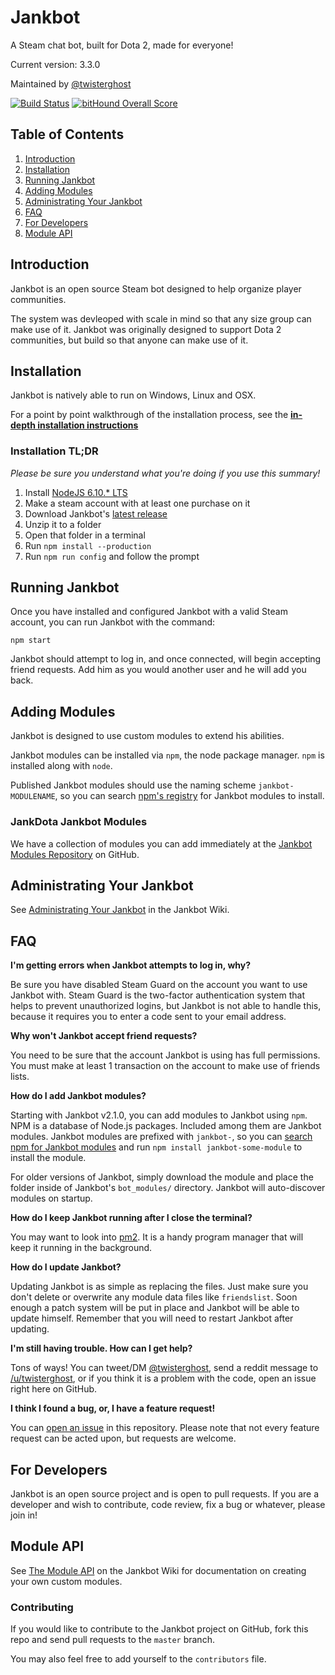 # Jankbot
A Steam chat bot, built for Dota 2, made for everyone!

Current version: 3.3.0

Maintained by [@twisterghost](http://twitter.com/twisterghost)

[![Build Status](https://travis-ci.org/twisterghost/jankbot.svg?branch=master)](https://travis-ci.org/twisterghost/jankbot)
[![bitHound Overall Score](https://www.bithound.io/github/twisterghost/jankbot/badges/score.svg)](https://www.bithound.io/github/twisterghost/jankbot)

## Table of Contents
1. [Introduction](#introduction)
2. [Installation](#installation)
3. [Running Jankbot](#running-jankbot)
4. [Adding Modules](#adding-modules)
5. [Administrating Your Jankbot](#administrating-your-jankbot)
6. [FAQ](#faq)
7. [For Developers](#for-developers)
8. [Module API](#module-api)

## Introduction
Jankbot is an open source Steam bot designed to help organize player communities.

The system was devleoped with scale in mind so that any size group 
can make use of it. Jankbot was originally designed to support Dota 2 communities,
but build so that anyone can make use of it.

## Installation

Jankbot is natively able to run on Windows, Linux and OSX.

For a point by point walkthrough of the installation process, see the 
**[in-depth installation instructions](https://github.com/twisterghost/jankbot/wiki/Installation-&-Setup)**

### Installation TL;DR

*Please be sure you understand what you're doing if you use this summary!*

1. Install [NodeJS 6.10.* LTS](https://nodejs.org/en/download/)
2. Make a steam account with at least one purchase on it
3. Download Jankbot's [latest release](https://github.com/twisterghost/jankbot/releases)
4. Unzip it to a folder
5. Open that folder in a terminal
6. Run `npm install --production`
7. Run `npm run config` and follow the prompt

## Running Jankbot

Once you have installed and configured Jankbot with a valid Steam account,
you can run Jankbot with the command:

`npm start`

Jankbot should attempt to log in, and once connected, will begin accepting friend requests.
Add him as you would another user and he will add you back.

## Adding Modules

Jankbot is designed to use custom modules to extend his abilities.

Jankbot modules can be installed via `npm`, the node package manager. 
`npm` is installed along with `node`.

Published Jankbot modules should use the naming scheme `jankbot-MODULENAME`, so you can
search [npm's registry](https://www.npmjs.com/) for Jankbot modules to install.

### JankDota Jankbot Modules

We have a collection of modules you can add immediately at the
[Jankbot Modules Repository](https://github.com/JankGaming/jankbot-modules) on
GitHub.

## Administrating Your Jankbot

See [Administrating Your Jankbot](https://github.com/twisterghost/jankbot/wiki/Administrating-Your-Jankbot)
in the Jankbot Wiki.

## FAQ

**I'm getting errors when Jankbot attempts to log in, why?**

Be sure you have disabled Steam Guard on the account you want to use Jankbot
with. Steam Guard is the two-factor authentication system that helps to prevent
unauthorized logins, but Jankbot is not able to handle this, because it requires
you to enter a code sent to your email address.

**Why won't Jankbot accept friend requests?**

You need to be sure that the account Jankbot is using has full permissions. You
must make at least 1 transaction on the account to make use of friends lists.

**How do I add Jankbot modules?**

Starting with Jankbot v2.1.0, you can add modules to Jankbot using `npm`. NPM
is a database of Node.js packages.  Included among them are Jankbot modules.
Jankbot modules are prefixed with `jankbot-`, so you can [search npm for
Jankbot modules](https://www.npmjs.com/search?q=jankbot) and run `npm install
jankbot-some-module` to install the module.

For older versions of Jankbot, simply download the module and place the folder
inside of Jankbot's `bot_modules/` directory. Jankbot will auto-discover
modules on startup.

**How do I keep Jankbot running after I close the terminal?**

You may want to look into [pm2](https://github.com/unitech/pm2). It is a handy
program manager that will keep it running in the background.

**How do I update Jankbot?**

Updating Jankbot is as simple as replacing the files. Just make sure you don't
delete or overwrite any module data files like `friendslist`. Soon enough a
patch system will be put in place and Jankbot will be able to update himself.
Remember that you will need to restart Jankbot after updating.

**I'm still having trouble. How can I get help?**

Tons of ways! You can tweet/DM
[@twisterghost](http://twitter.com/twisterghost), send a reddit message to
[/u/twisterghost](http://reddit.com/u/twisterghost), or if you think it is a
problem with the code, open an issue right here on GitHub.

**I think I found a bug, or, I have a feature request!**

You can [open an issue](https://github.com/twisterghost/jankbot/issues) in this
repository. Please note that not every feature request can be acted upon, but
requests are welcome.

## For Developers

Jankbot is an open source project and is open to pull requests. If you
are a developer and wish to contribute, code review, fix a bug or whatever,
please join in!

## Module API

See [The Module API](https://github.com/twisterghost/jankbot/wiki/The-Module-API)
on the Jankbot Wiki for documentation on creating your own custom modules.

### Contributing

If you would like to contribute to the Jankbot project on
GitHub, fork this repo and send pull requests to the `master` branch.

You may also feel free to add yourself to the `contributors` file.
